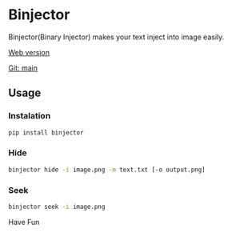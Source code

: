 # Binjector

Binjector(Binary Injector) makes your text inject into image easily.

[Web version](https://web-ashen-psi.vercel.app/binjector)

[Git: main](https://github.com/dev4hobby/image-steganography)

## Usage

### Instalation

```bash
pip install binjector
```

### Hide

```bash
binjector hide -i image.png -m text.txt [-o output.png]
```

### Seek

```bash
binjector seek -i image.png
```

Have Fun
